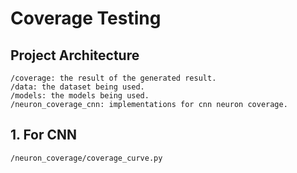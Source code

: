 # Coverage Testing

## Project Architecture
    /coverage: the result of the generated result.
    /data: the dataset being used.
    /models: the models being used.
    /neuron_coverage_cnn: implementations for cnn neuron coverage.

## 1. For CNN
    /neuron_coverage/coverage_curve.py